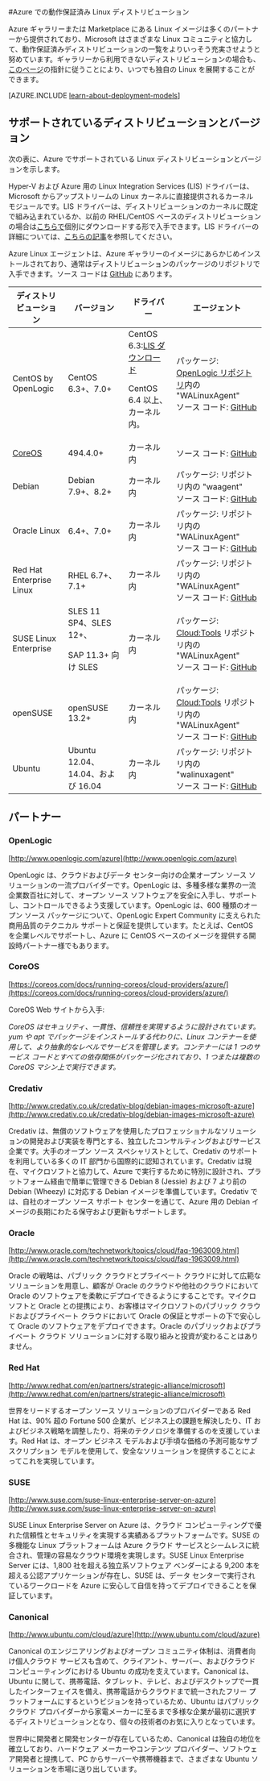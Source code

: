 <properties
	pageTitle="動作保証済み Linux ディストリビューション | Microsoft Azure"
	description="Azure での動作保証済み Linux ディストリビューションについて、Ubuntu、OpenLogic、Oracle、および SUSE に関する指針も含めて、説明します。"
	services="virtual-machines-linux"
	documentationCenter=""
	authors="szarkos"
	manager="timlt"
	editor="tysonn"
	tags="azure-service-management,azure-resource-manager"
	/>

<tags
	ms.service="virtual-machines-linux"
	ms.workload="infrastructure-services"
	ms.tgt_pltfrm="vm-linux"
	ms.devlang="na"
	ms.topic="article"
	ms.date="07/13/2016"
	ms.author="szark"/>



#Azure での動作保証済み Linux ディストリビューション

Azure ギャラリーまたは Marketplace にある Linux イメージは多くのパートナーから提供されており、Microsoft はさまざまな Linux コミュニティと協力して、動作保証済みディストリビューションの一覧をよりいっそう充実させようと努めています。ギャラリーから利用できないディストリビューションの場合も、[このページ](virtual-machines-linux-classic-create-upload-vhd.md)の指針に従うことにより、いつでも独自の Linux を展開することができます。

[AZURE.INCLUDE [learn-about-deployment-models](../../includes/learn-about-deployment-models-both-include.md)]


## サポートされているディストリビューションとバージョン ##

次の表に、Azure でサポートされている Linux ディストリビューションとバージョンを示します。

Hyper-V および Azure 用の Linux Integration Services (LIS) ドライバーは、Microsoft からアップストリームの Linux カーネルに直接提供されるカーネル モジュールです。LIS ドライバーは、ディストリビューションのカーネルに既定で組み込まれているか、以前の RHEL/CentOS ベースのディストリビューションの場合は[こちらで](http://go.microsoft.com/fwlink/?LinkID=403033&clcid=0x409)個別にダウンロードする形で入手できます。LIS ドライバーの詳細については、[こちらの記事](virtual-machines-linux-create-upload-generic.md#linux-kernel-requirements)を参照してください。

Azure Linux エージェントは、Azure ギャラリーのイメージにあらかじめインストールされており、通常はディストリビューションのパッケージのリポジトリで入手できます。ソース コードは [GitHub](https://github.com/azure/walinuxagent) にあります。

ディストリビューション|バージョン|ドライバー|エージェント
---|---|---|---
CentOS by OpenLogic | CentOS 6.3+、7.0+ | CentOS 6.3:[LIS ダウンロード](http://go.microsoft.com/fwlink/?LinkID=403033&clcid=0x409)<p>CentOS 6.4 以上、カーネル内。 | パッケージ: [OpenLogic リポジトリ](http://olcentgbl.trafficmanager.net/openlogic/6/openlogic/x86_64/RPMS/)内の "WALinuxAgent"<br/>ソース コード: [GitHub](https://github.com/Azure/WALinuxAgent)
[CoreOS](https://coreos.com/docs/running-coreos/cloud-providers/azure/) | 494\.4.0+ | カーネル内 | ソース コード: [GitHub](https://github.com/coreos/coreos-overlay/tree/master/app-emulation/wa-linux-agent)
Debian | Debian 7.9+、8.2+ | カーネル内 | パッケージ: リポジトリ内の "waagent" <br/>ソース コード: [GitHub](https://github.com/Azure/WALinuxAgent)
Oracle Linux | 6\.4+、7.0+ | カーネル内 | パッケージ: リポジトリ内の "WALinuxAgent" <br/>ソース コード: [GitHub](http://go.microsoft.com/fwlink/p/?LinkID=250998)
Red Hat Enterprise Linux | RHEL 6.7+、7.1+ | カーネル内|パッケージ: リポジトリ内の "WALinuxAgent" <br/>ソース コード: [GitHub](https://github.com/Azure/WALinuxAgent)
SUSE Linux Enterprise | SLES 11 SP4、SLES 12+、<p>SAP 11.3+ 向け SLES | カーネル内 | パッケージ: [Cloud:Tools](https://build.opensuse.org/project/show/Cloud:Tools) リポジトリ内の "WALinuxAgent"<br/> ソース コード: [GitHub](http://go.microsoft.com/fwlink/p/?LinkID=250998)
openSUSE | openSUSE 13.2+ | カーネル内 | パッケージ: [Cloud:Tools](https://build.opensuse.org/project/show/Cloud:Tools) リポジトリ内の "WALinuxAgent"<br/> ソース コード: [GitHub](https://github.com/Azure/WALinuxAgent)
Ubuntu|Ubuntu 12.04、14.04、および 16.04 | カーネル内 | パッケージ: リポジトリ内の "walinuxagent" <br/>ソース コード: [GitHub](https://github.com/Azure/WALinuxAgent)


## パートナー

### OpenLogic
[http://www.openlogic.com/azure](http://www.openlogic.com/azure)

OpenLogic は、クラウドおよびデータ センター向けの企業オープン ソース ソリューションの一流プロバイダーです。OpenLogic は、多種多様な業界の一流企業数百社に対して、オープン ソース ソフトウェアを安全に入手し、サポートし、コントロールできるよう支援しています。OpenLogic は、600 種類のオープン ソース パッケージについて、OpenLogic Expert Community に支えられた商用品質のテクニカル サポートと保証を提供しています。たとえば、CentOS を企業レベルでサポートし、Azure に CentOS ベースのイメージを提供する開設時パートナー様でもあります。

### CoreOS
[https://coreos.com/docs/running-coreos/cloud-providers/azure/](https://coreos.com/docs/running-coreos/cloud-providers/azure/)

CoreOS Web サイトから入手:

*CoreOS はセキュリティ、一貫性、信頼性を実現するように設計されています。yum や apt でパッケージをインストールする代わりに、Linux コンテナーを使用して、より抽象的なレベルでサービスを管理します。コンテナーには 1 つのサービス コードとすべての依存関係がパッケージ化されており、1 つまたは複数の CoreOS マシン上で実行できます。*


### Credativ
[http://www.credativ.co.uk/credativ-blog/debian-images-microsoft-azure](http://www.credativ.co.uk/credativ-blog/debian-images-microsoft-azure)

Credativ は、無償のソフトウェアを使用したプロフェッショナルなソリューションの開発および実装を専門とする、独立したコンサルティングおよびサービス企業です。大手のオープン ソース スペシャリストとして、Credativ のサポートを利用している多くの IT 部門から国際的に認知されています。Credativ は現在、マイクロソフトと協力して、Azure で実行するために特別に設計され、プラットフォーム経由で簡単に管理できる Debian 8 (Jessie) および 7 より前の Debian (Wheezy) に対応する Debian イメージを準備しています。Credativ では、自社のオープン ソース サポート センターを通じて、Azure 用の Debian イメージの長期にわたる保守および更新もサポートします。

### Oracle
[http://www.oracle.com/technetwork/topics/cloud/faq-1963009.html](http://www.oracle.com/technetwork/topics/cloud/faq-1963009.html)

Oracle の戦略は、パブリック クラウドとプライベート クラウドに対して広範なソリューションを用意し、顧客が Oracle のクラウドや他社のクラウドにおいて Oracle のソフトウェアを柔軟にデプロイできるようにすることです。マイクロソフトと Oracle との提携により、お客様はマイクロソフトのパブリック クラウドおよびプライベート クラウドにおいて Oracle の保証とサポートの下で安心して Oracle のソフトウェアをデプロイできます。Oracle のパブリックおよびプライベート クラウド ソリューションに対する取り組みと投資が変わることはありません。

### Red Hat
[http://www.redhat.com/en/partners/strategic-alliance/microsoft](http://www.redhat.com/en/partners/strategic-alliance/microsoft)

世界をリードするオープン ソース ソリューションのプロバイダーである Red Hat は、90% 超の Fortune 500 企業が、ビジネス上の課題を解決したり、IT およびビジネス戦略を調整したり、将来のテクノロジを準備するのを支援しています。Red Hat は、オープン ビジネス モデルおよび手頃な価格の予測可能なサブスクリプション モデルを使用して、安全なソリューションを提供することによってこれを実現しています。

### SUSE
[http://www.suse.com/suse-linux-enterprise-server-on-azure](http://www.suse.com/suse-linux-enterprise-server-on-azure)

SUSE Linux Enterprise Server on Azure は、クラウド コンピューティングで優れた信頼性とセキュリティを実現する実績あるプラットフォームです。SUSE の多機能な Linux プラットフォームは Azure クラウド サービスとシームレスに統合され、管理の容易なクラウド環境を実現します。SUSE Linux Enterprise Server には、1,800 社を超える独立系ソフトウェア ベンダーによる 9,200 本を超える公認アプリケーションが存在し、SUSE は、データ センターで実行されているワークロードを Azure に安心して自信を持ってデプロイできることを保証しています。

### Canonical
[http://www.ubuntu.com/cloud/azure](http://www.ubuntu.com/cloud/azure)

Canonical のエンジニアリングおよびオープン コミュニティ体制は、消費者向け個人クラウド サービスも含めて、クライアント、サーバー、およびクラウド コンピューティングにおける Ubuntu の成功を支えています。Canonical は、Ubuntu に関して、携帯電話、タブレット、テレビ、およびデスクトップで一貫したインターフェイスを備え、携帯電話からクラウドまで統一されたフリー プラットフォームにするというビジョンを持っているため、Ubuntu はパブリック クラウド プロバイダーから家電メーカーに至るまで多様な企業が最初に選択するディストリビューションとなり、個々の技術者のお気に入りとなっています。

世界中に開発者と開発センターが存在しているため、Canonical は独自の地位を確立しており、ハードウェア メーカーやコンテンツ プロバイダー、ソフトウェア開発者と提携して、PC からサーバーや携帯機器まで、さまざまな Ubuntu ソリューションを市場に送り出しています。

<!---HONumber=AcomDC_0713_2016-->